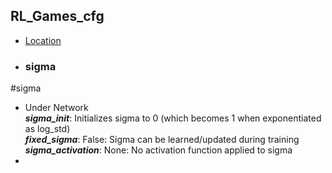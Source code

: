 ## RL_Games_cfg

- [Location](../../isaaclab/source/isaaclab_tasks/isaaclab_tasks/direct/factory/agents/rl_games_ppo_cfg.yaml)
- ### sigma 
#sigma
- Under Network  
    ***sigma_init***: Initializes sigma to 0 (which becomes 1 when exponentiated as log_std)  
    ***fixed_sigma***: False: Sigma can be learned/updated during training  
    ***sigma_activation***: None: No activation function applied to sigma
- 